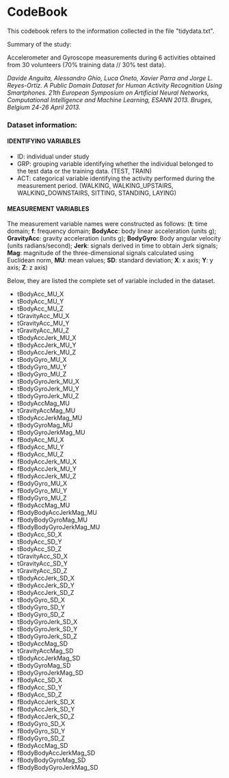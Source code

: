 
 # CodeBook

This codebook refers to the information collected in the file "tidydata.txt".


Summary of the study:

Accelerometer and Gyroscope measurements during 6 activities obtained from 30 volunteers (70% training data // 30% test data). 

*Davide Anguita, Alessandro Ghio, Luca Oneto, Xavier Parra and Jorge L. Reyes-Ortiz. A Public Domain Dataset for Human Activity Recognition Using Smartphones. 21th European Symposium on Artificial Neural Networks, Computational Intelligence and Machine Learning, ESANN 2013. Bruges, Belgium 24-26 April 2013.*

### Dataset information:
#### IDENTIFYING VARIABLES
- ID: individual under study
- GRP: grouping variable identifying whether the individual belonged to the test data or the training data. (TEST, TRAIN)
- ACT: categorical variable identifying the activity performed during the measurement period. (WALKING, WALKING_UPSTAIRS, WALKING_DOWNSTAIRS, SITTING, STANDING, LAYING)

#### MEASUREMENT VARIABLES
The measurement variable names were constructed as follows: (**t**: time domain; **f**: frequency domain; **BodyAcc**: body linear acceleration (units g); **GravityAcc**: gravity acceleration (units g); **BodyGyro**: Body angular velocity (units radians/second); **Jerk**: signals derived in time to obtain Jerk signals; **Mag**: magnitude of the three-dimensional signals calculated using Euclidean norm, **MU**: mean values; **SD**: standard deviation; **X**: x axis; **Y**: y axis; **Z**: z axis)

Below, they are listed the complete set of variable included in the dataset.

- tBodyAcc_MU_X
- tBodyAcc_MU_Y
- tBodyAcc_MU_Z 
- tGravityAcc_MU_X 
- tGravityAcc_MU_Y 
- tGravityAcc_MU_Z
- tBodyAccJerk_MU_X 
- tBodyAccJerk_MU_Y 
- tBodyAccJerk_MU_Z   
- tBodyGyro_MU_X
- tBodyGyro_MU_Y
- tBodyGyro_MU_Z
- tBodyGyroJerk_MU_X
- tBodyGyroJerk_MU_Y
- tBodyGyroJerk_MU_Z
- tBodyAccMag_MU
- tGravityAccMag_MU
- tBodyAccJerkMag_MU     
- tBodyGyroMag_MU
- tBodyGyroJerkMag_MU
- fBodyAcc_MU_X
- fBodyAcc_MU_Y
- fBodyAcc_MU_Z
- fBodyAccJerk_MU_X
- fBodyAccJerk_MU_Y
- fBodyAccJerk_MU_Z
- fBodyGyro_MU_X         
- fBodyGyro_MU_Y
- fBodyGyro_MU_Z
- fBodyAccMag_MU
- fBodyBodyAccJerkMag_MU
- fBodyBodyGyroMag_MU
- fBodyBodyGyroJerkMag_MU
- tBodyAcc_SD_X
- tBodyAcc_SD_Y
- tBodyAcc_SD_Z
- tGravityAcc_SD_X
- tGravityAcc_SD_Y
- tGravityAcc_SD_Z
- tBodyAccJerk_SD_X
- tBodyAccJerk_SD_Y
- tBodyAccJerk_SD_Z
- tBodyGyro_SD_X
- tBodyGyro_SD_Y
- tBodyGyro_SD_Z  
- tBodyGyroJerk_SD_X
- tBodyGyroJerk_SD_Y
- tBodyGyroJerk_SD_Z
- tBodyAccMag_SD
- tGravityAccMag_SD
- tBodyAccJerkMag_SD
- tBodyGyroMag_SD
- tBodyGyroJerkMag_SD
- fBodyAcc_SD_X
- fBodyAcc_SD_Y
- fBodyAcc_SD_Z
- fBodyAccJerk_SD_X
- fBodyAccJerk_SD_Y
- fBodyAccJerk_SD_Z
- fBodyGyro_SD_X
- fBodyGyro_SD_Y
- fBodyGyro_SD_Z
- fBodyAccMag_SD
- fBodyBodyAccJerkMag_SD
- fBodyBodyGyroMag_SD
- fBodyBodyGyroJerkMag_SD
